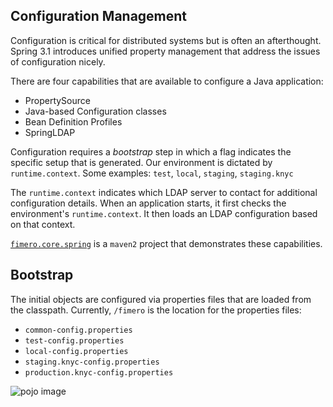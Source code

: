## Configuration Management

Configuration is critical for distributed systems but is often an afterthought. Spring 3.1 introduces unified property management that address the issues of configuration nicely.

There are four capabilities that are available to configure a Java application:

* PropertySource
* Java-based Configuration classes
* Bean Definition Profiles
* SpringLDAP

Configuration requires a _bootstrap_ step in which a flag indicates the specific setup that is generated. Our environment is dictated by `runtime.context`. Some examples: `test`, `local`, `staging`, `staging.knyc`

The `runtime.context` indicates which LDAP server to contact for additional configuration details. When an application starts, it first checks the environment's `runtime.context`. It then loads an LDAP configuration based on that context.

[`fimero.core.spring`](https://bitbucket.org/nkabir/fimero-spring/) is a `maven2` project that demonstrates these capabilities.

## Bootstrap

The initial objects are configured via properties files that are loaded from the classpath. Currently, `/fimero` is the location for the properties files:

* `common-config.properties`
* `test-config.properties`
* `local-config.properties`
* `staging.knyc-config.properties`
* `production.knyc-config.properties`

![pojo image](http://dl.dropbox.com/u/59707331/praxis/spring-configuration/spring-properties.png)
